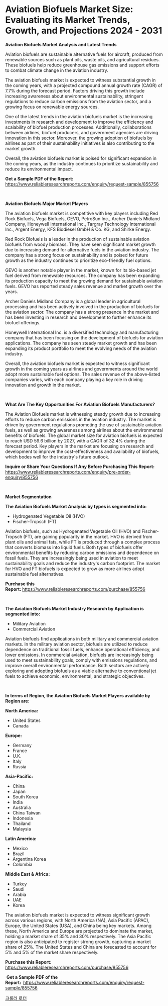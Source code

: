 <p><h1>Aviation Biofuels Market Size: Evaluating its Market Trends, Growth, and Projections 2024 - 2031</h1></p><p><strong>Aviation Biofuels Market Analysis and Latest Trends</strong></p>
<p><p>Aviation biofuels are sustainable alternative fuels for aircraft, produced from renewable sources such as plant oils, waste oils, and agricultural residues. These biofuels help reduce greenhouse gas emissions and support efforts to combat climate change in the aviation industry.</p><p>The aviation biofuels market is expected to witness substantial growth in the coming years, with a projected compound annual growth rate (CAGR) of 7.7% during the forecast period. Factors driving this growth include increasing awareness about environmental sustainability, stringent regulations to reduce carbon emissions from the aviation sector, and a growing focus on renewable energy sources.</p><p>One of the latest trends in the aviation biofuels market is the increasing investments in research and development to improve the efficiency and scalability of biofuel production processes. Additionally, collaborations between airlines, biofuel producers, and government agencies are driving innovation in this sector. Moreover, the growing adoption of biofuels by airlines as part of their sustainability initiatives is also contributing to the market growth.</p><p>Overall, the aviation biofuels market is poised for significant expansion in the coming years, as the industry continues to prioritize sustainability and reduce its environmental impact.</p></p>
<p><strong>Get a Sample PDF of the Report:&nbsp;</strong> <a href="https://www.reliableresearchreports.com/enquiry/request-sample/855756">https://www.reliableresearchreports.com/enquiry/request-sample/855756</a></p>
<p>&nbsp;</p>
<p><strong>Aviation Biofuels Major Market Players</strong></p>
<p><p>The aviation biofuels market is competitive with key players including Red Rock Biofuels, Vega Biofuels, GEVO, PetroSun Inc., Archer Daniels Midland Company, Honeywell International Inc., Targray Technology International Inc., Argent Energy, KFS Biodiesel GmbH & Co. KG, and Shirke Energy.</p><p>Red Rock Biofuels is a leader in the production of sustainable aviation biofuels from woody biomass. They have seen significant market growth due to increasing demand for alternative fuels in the aviation industry. The company has a strong focus on sustainability and is poised for future growth as the industry continues to prioritize eco-friendly fuel options. </p><p>GEVO is another notable player in the market, known for its bio-based jet fuel derived from renewable resources. The company has been expanding its production capacity to meet the growing demand for sustainable aviation fuels. GEVO has reported steady sales revenue and market growth over the years.</p><p>Archer Daniels Midland Company is a global leader in agricultural processing and has been actively involved in the production of biofuels for the aviation sector. The company has a strong presence in the market and has been investing in research and development to further enhance its biofuel offerings.</p><p>Honeywell International Inc. is a diversified technology and manufacturing company that has been focusing on the development of biofuels for aviation applications. The company has seen steady market growth and has been expanding its product portfolio to meet the evolving needs of the aviation industry.</p><p>Overall, the aviation biofuels market is expected to witness significant growth in the coming years as airlines and governments around the world adopt more sustainable fuel options. The sales revenue of the above-listed companies varies, with each company playing a key role in driving innovation and growth in the market.</p></p>
<p>&nbsp;</p>
<p><strong>What Are The Key Opportunities For Aviation Biofuels Manufacturers?</strong></p>
<p><p>The Aviation Biofuels market is witnessing steady growth due to increasing efforts to reduce carbon emissions in the aviation industry. The market is driven by government regulations promoting the use of sustainable aviation fuels, as well as growing awareness among airlines about the environmental benefits of biofuels. The global market size for aviation biofuels is expected to reach USD 59.6 billion by 2027, with a CAGR of 32.4% during the forecast period. Key players in the market are focusing on research and development to improve the cost-effectiveness and availability of biofuels, which bodes well for the industry's future outlook.</p></p>
<p><strong>Inquire or Share Your Questions If Any Before Purchasing This Report:</strong> <a href="https://www.reliableresearchreports.com/enquiry/pre-order-enquiry/855756">https://www.reliableresearchreports.com/enquiry/pre-order-enquiry/855756</a></p>
<p>&nbsp;</p>
<p><strong>Market Segmentation</strong></p>
<p><strong>The Aviation Biofuels Market Analysis by types is segmented into:</strong></p>
<p><ul><li>Hydrogenated Vegetable Oil (HVO)</li><li>Fischer-Tropsch (FT)</li></ul></p>
<p><p>Aviation biofuels, such as Hydrogenated Vegetable Oil (HVO) and Fischer-Tropsch (FT), are gaining popularity in the market. HVO is derived from plant oils and animal fats, while FT is produced through a complex process that converts biomass into liquid fuels. Both types of biofuels offer environmental benefits by reducing carbon emissions and dependence on fossil fuels. They are increasingly being used in aviation to meet sustainability goals and reduce the industry's carbon footprint. The market for HVO and FT biofuels is expected to grow as more airlines adopt sustainable fuel alternatives.</p></p>
<p><strong>Purchase this Report:&nbsp;</strong><a href="https://www.reliableresearchreports.com/purchase/855756">https://www.reliableresearchreports.com/purchase/855756</a></p>
<p>&nbsp;</p>
<p><strong>The Aviation Biofuels Market Industry Research by Application is segmented into:</strong></p>
<p><ul><li>Military Aviation</li><li>Commercial Aviation</li></ul></p>
<p><p>Aviation biofuels find applications in both military and commercial aviation markets. In the military aviation sector, biofuels are utilized to reduce dependence on traditional fossil fuels, enhance operational efficiency, and lower emissions. In commercial aviation, biofuels are increasingly being used to meet sustainability goals, comply with emissions regulations, and improve overall environmental performance. Both sectors are actively exploring and adopting biofuels as a viable alternative to conventional jet fuels to achieve economic, environmental, and strategic objectives.</p></p>
<p>&nbsp;</p>
<p><strong>In terms of Region, the Aviation Biofuels Market Players available by Region are:</strong></p>
<p>
    <p> <strong> North America: </strong>
        <ul>
            <li>United States</li>
            <li>Canada</li>
        </ul>
        </p> 
    <p> <strong> Europe: </strong>
        <ul>
            <li>Germany</li>
            <li>France</li>
            <li>U.K.</li>
            <li>Italy</li>
            <li>Russia</li>
        </ul>
        </p> 
    <p> <strong> Asia-Pacific: </strong>
        <ul>
            <li>China</li>
            <li>Japan</li>
            <li>South Korea</li>
            <li>India</li>
            <li>Australia</li>
            <li>China Taiwan</li>
            <li>Indonesia</li>
            <li>Thailand</li>
            <li>Malaysia</li>
        </ul>
        </p> 
    <p> <strong> Latin America: </strong>
        <ul>
            <li>Mexico</li>
            <li>Brazil</li>
            <li>Argentina Korea</li>
            <li>Colombia</li>
        </ul>
        </p> 
    <p> <strong> Middle East & Africa: </strong>
        <ul>
            <li>Turkey</li>
            <li>Saudi</li>
            <li>Arabia</li>
            <li>UAE</li>
            <li>Korea</li>
        </ul>
    </p>
    </p>
<p><p>The aviation biofuels market is expected to witness significant growth across various regions, with North America (NA), Asia Pacific (APAC), Europe, the United States (USA), and China being key markets. Among these, North America and Europe are projected to dominate the market, holding a market share of 35% and 30% respectively. The Asia Pacific region is also anticipated to register strong growth, capturing a market share of 25%. The United States and China are forecasted to account for 5% and 5% of the market share respectively.</p></p>
<p><strong>Purchase this Report: </strong><a href="https://www.reliableresearchreports.com/purchase/855756">https://www.reliableresearchreports.com/purchase/855756</a></p>
<p>&nbsp;<strong>Get a Sample PDF of the Report:&nbsp;&nbsp;</strong><a href="https://www.reliableresearchreports.com/enquiry/request-sample/855756">https://www.reliableresearchreports.com/enquiry/request-sample/855756</a></p>
<p><strong></strong></p>
<p><p><a href="https://github.com/idcefvhkdut6/Market-Research-Report-List-1/blob/main/650727414765.md">크롤러 로더</a></p></p>
